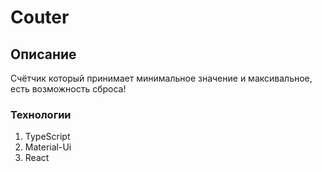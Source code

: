 # Couter 

## Описание
Счётчик который принимает минимальное значение и максивальное, есть возможность сброса! 

### Технологии 
1. TypeScript
2. Material-Ui
3. React
